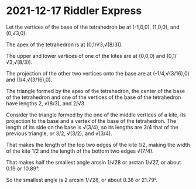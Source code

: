 2021-12-17 Riddler Express
==========================
Let the vertices of the base of the tetrahedron be at (-1,0,0), (1,0,0),
and (0,√3,0).

The apex of the tetrahedron is at (0,1/√3,√(8/3)).

The upper and lower vertices of one of the kites are at (0,0,0)
and (0,1/√3,√(8/3)).

The projection of the other two vertices onto the base are at
(-1/4,√(3/16),0) and (1/4,√(3/16),0).

The triangle formed by the apex of the tetrahedron, the center of
the base of the tetrahedron and one of the vertices of the base of the
tetrahedron have lengths 2, √(8/3), and 2/√3.

Consider the triangle formed by the one of the middle vertices of a kite,
its projection to the base and a vertex of the base of the tetrahedron.
The length of its side on the base is √(3/4), so its lengths are 3/4 that
of the previous triangle, or 3/2, √(3/2), and √(3/4).

That makes the length of the top two edges of the kite 1/2, making the
width of the kite 1/2 and the length of the bottom two edges √(7/4).

That makes half the smallest angle arcsin 1/√28 or arctan 1/√27, or about
0.19 or 10.89°.

So the smallest angle is 2 arcsin 1/√28, or about 0.38 or 21.79°.
